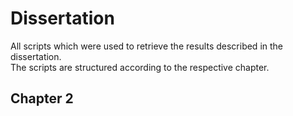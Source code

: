 # Dissertation
All scripts which were used to retrieve the results described in the dissertation.<br>
The scripts are structured according to the respective chapter. <br>
## Chapter 2 
